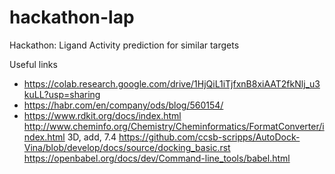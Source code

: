 # hackathon-lap
Hackathon: Ligand Activity prediction for similar targets



Useful links
* https://colab.research.google.com/drive/1HjQiL1iTjfxnB8xiAAT2fkNlj_u3kuLL?usp=sharing
* https://habr.com/en/company/ods/blog/560154/
* https://www.rdkit.org/docs/index.html
http://www.cheminfo.org/Chemistry/Cheminformatics/FormatConverter/index.html
3D, add, 7.4 
https://github.com/ccsb-scripps/AutoDock-Vina/blob/develop/docs/source/docking_basic.rst
https://openbabel.org/docs/dev/Command-line_tools/babel.html